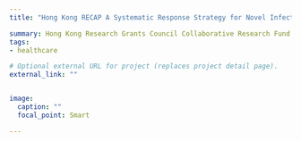 ```yaml
---
title: "Hong Kong RECAP A Systematic Response Strategy for Novel Infectious Disease Pandemic" (CoPI)

summary: Hong Kong Research Grants Council Collaborative Research Fund (CRF)   "C716220GF"
tags:
- healthcare

# Optional external URL for project (replaces project detail page).
external_link: ""


image:
  caption: ""
  focal_point: Smart

---
```

